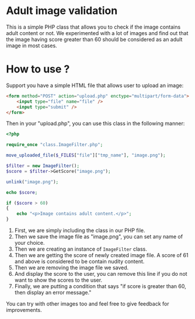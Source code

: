 # Adult image validation

This is a simple PHP class that allows you to check if the image contains adult content or not. We experimented with a lot of images and find out that the image having score greater than 60 should be considered as an adult image in most cases.

# How to use ?

Support you have a simple HTML file that allows user to upload an image:

```html
<form method="POST" action="upload.php" enctype="multipart/form-data">
	<input type="file" name="file" />
	<input type="submit" />
</form>
```

Then in your "upload.php", you can use this class in the following manner:

```php
<?php

require_once "class.ImageFilter.php";

move_uploaded_file($_FILES["file"]["tmp_name"], "image.png");

$filter = new ImageFilter();
$score = $filter->GetScore("image.png");

unlink("image.png");

echo $score;

if ($score > 60)
{
	echo "<p>Image contains adult content.</p>";
}
```

1. First, we are simply including the class in our PHP file.
2. Then we save the image file as "image.png", you can set any name of your choice.
3. Then we are creating an instance of ```ImageFilter``` class.
4. Then we are getting the score of newly created image file. A score of 61 and above is considered to be contain nudity content.
5. Then we are removing the image file we saved.
6. And display the score to the user, you can remove this line if you do not want to show the scores to the user.
7. Finally, we are putting a condition that says "if score is greater than 60, then display an error message."

You can try with other images too and feel free to give feedback for improvements.

